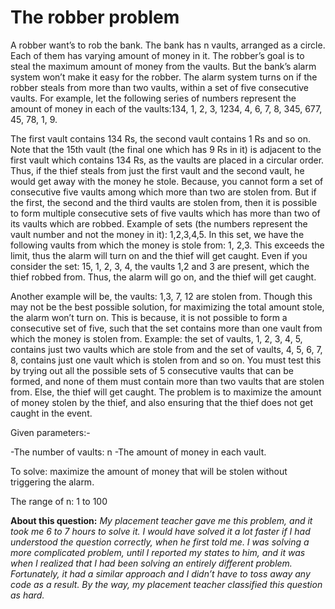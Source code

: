 # The robber problem

A robber want’s to rob the bank. The bank has n vaults, arranged as a circle. Each of them has varying amount of money in it. The robber’s goal is to steal the maximum amount of money from the vaults. But the bank’s alarm system won’t make it easy for the robber. The alarm system turns on if the robber steals from more than two vaults, within a set of five consecutive vaults. For example, let the following series of numbers represent the amount of money in each of the vaults:134, 1, 2, 3, 1234, 4, 6, 7, 8, 345, 677, 45, 78, 1, 9. 


The first vault contains 134 Rs, the second vault contains 1 Rs and so on.  Note that the 15th vault (the final one which has 9 Rs in it) is adjacent to the first vault which contains 134 Rs, as the vaults are placed in a circular order. Thus, if the thief steals from just the first vault and the second vault, he would get away with the money he stole. Because, you cannot form a set of consecutive five vaults among which more than two are stolen from. But if the first, the second and the third vaults are stolen from, then it is possible to form multiple consecutive sets of five vaults which has more than two of its vaults which are robbed. Example of sets (the numbers represent the vault number and not the money in it): 1,2,3,4,5. In this set, we have the following vaults from which the money is stole from: 1, 2,3. This exceeds the limit, thus the alarm will turn on and the thief will get caught. Even if you consider the set: 15, 1, 2, 3, 4, the vaults 1,2 and 3 are present, which the thief robbed from. Thus, the alarm will go on, and the thief will get caught.  

Another example will be, the vaults: 1,3, 7, 12 are stolen from. Though this may not be the best possible solution, for maximizing the total amount stole, the alarm won’t turn on. This is because, it is not possible to form a consecutive set of five, such that the set contains more than one vault from which the money is stolen from. Example: the set of vaults, 1, 2, 3, 4, 5, contains just two vaults which are stole from and the set of vaults, 4, 5, 6, 7, 8, contains just one vault which is stolen from and so on. You must test this by trying out all the possible sets of 5 consecutive vaults that can be formed, and none of them must contain more than two vaults that are stolen from. Else, the thief will get caught. The problem is to maximize the amount of money stolen by the thief, and also ensuring that the thief does not get caught in the event. 

Given parameters:-

-The number of vaults: n
-The amount of money in each vault.

To solve: 
 maximize the amount of money that will be stolen without triggering the alarm.

The range of n: 1 to 100

**About this question:** *My placement teacher gave me this problem, and it took me 6 to 7 hours to solve it. I would have solved it a lot faster if I had understood the question correctly, when he first told me. I was solving a more complicated problem, until I reported my states to him, and it was when I realized that I had been solving an entirely different problem. Fortunately, it had a similar approach and I didn’t have to toss away any code as a result. By the way, my placement teacher classified this question as hard.*

